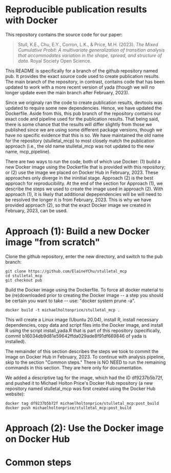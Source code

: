 # Reproducible publication results with Docker
This repository contains the source code for our paper:

> Stull, K.E., Chu, E.Y., Corron, L.K., & Price, M.H. (2023). *The Mixed
 Cumulative Probit: A multivariate generalization of transition analysis that
 accommodates variation in the shape, spread, and structure of data.* Royal
 Society Open Science.  

This README is specifically for a branch of the github repository named pub. It
provides the exact source code used to create publication results. The main
branch of the repository, in contrast, contains code that has been updated to
work with a more recent version of yada (though we will no longer update even
the main branch after February, 2023).

Since we originaly ran the code to create publication results, devtools was
updated to require some new dependencies. Hence, we have updated the
Dockerfile. Aside from this, this pub branch of the repository contains our
exact code and pipeline used for the publication results. That being said,
there is some chance that the results will differ slightly from those we
published since we are using some different package versions, though we have
no specific evidence that this is so. We have maintained the old name for
the repository (stulletal_mcp) to most closely match the publication approach
(i.e., the old name stulletal_mcp was not updated to the new name,
mcp_pipeline).

There are two ways to run the code, both of which use Docker: (1) build a new
Docker image using the Dockerfile that is provided with this repository; or (2)
use the image we placed on Docker Hub in February, 2023. These approaches only
diverge in the ininitial stage. Approach (2) is the best approach for
reproducibility. At the end of the section for Approach (1), we describe the
steps we used to create the image used in approach (2). With approach (1), it
is likely that additional depependencies will be will need to be resolved the
longer it is from February, 2023. This is why we have provided approach (2), so
that the exact Docker image we created in February, 2023, can be used.

# Approach (1): Build a new Docker image "from scratch"

Clone the github repository, enter the new directory, and switch to the pub
branch:

```console
git clone https://github.com/ElaineYChu/stulletal_mcp
cd stulletal_mcp
git checkout pub
```

Build the Docker image using the Dockerfile. To force all docker material to
be (re)downloaded prior to creating the Docker image -- a step you should be
certain you want to take -- use: "docker system prune -a".

```console
docker build -t michaelholtonprice/stulletal_mcp .
```

This will create a Linux image (Ubuntu 20.04), install R, install necessary
dependencies, copy data and script files into the Docker image, and install R
using the script install_yada.R that is part of this repository (specifically,
commit b16034db9d81e59642ffda029ade8f91df669846 of yada is installed).

The remainder of this section describes the steps we took to commit the image
on Docker Hub in February, 2023. To continue with analysis pipeline, skip to
the section "Common steps." There is NO NEED to run the remaining commands in
this section. They are here only for documentation.

We added a descriptive tag for the image, which had the ID df9237b5b72f, and
pushed it to Michael Holton Price's Docker Hub repository (a new repository
named stulletal_mcp was first created using the Docker Hub website):

```console
docker tag df9237b5b72f michaelholtonprice/stulletal_mcp:post_build
docker push michaelholtonprice/stulletal_mcp:post_build
```

# Approach (2): Use the Docker image on Docker Hub

# Common steps